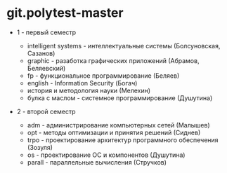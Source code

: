 # git.polytest-master

* 1 - первый семестр 
  * intelligent systems - интеллектуальные системы (Болсуновская, Сазанов)
  * graphic - разаботка графических приложений (Абрамов, Беляевский)
  * fp - функциональное программирование (Беляев)
  * english - Information Security (Богач)
  * история и методология науки (Мелехин)
  * булка с маслом - системное программирование (Душутина)

* 2 - второй семестр
  * adm - администрирование компьютерных сетей (Малышев)
  * opt - методы оптимизации и принятия решений (Сиднев)
  * trpo - проектирование архитектур программного обеспечения (Зозуля)
  * os - проектирование ОС и компонентов (Душутина)
  * parall - параллельные вычисления (Стручков)
